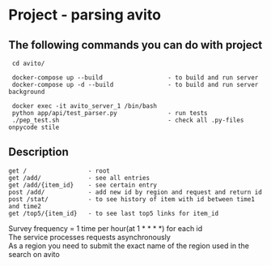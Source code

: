 Project - parsing avito
=======================


## The following commands you can do with project

```
 cd avito/

 docker-compose up --build                  - to build and run server
 docker-compose up -d --build               - to build and run server background

 docker exec -it avito_server_1 /bin/bash
 python app/api/test_parser.py              - run tests
 ./pep_test.sh                              - check all .py-files onpycode stile
```

## Description

```
get /                 - root
get /add/             - see all entries
get /add/{item_id}    - see certain entry
post /add/            - add new id by region and request and return id
post /stat/           - to see history of item with id between time1 and time2
get /top5/{item_id}   - to see last top5 links for item_id
```

Survey frequency = 1 time per hour(at 1 * * * *) for each id  
The service processes requests asynchronously  
As a region you need to submit the exact name of the region used in the search on avito
